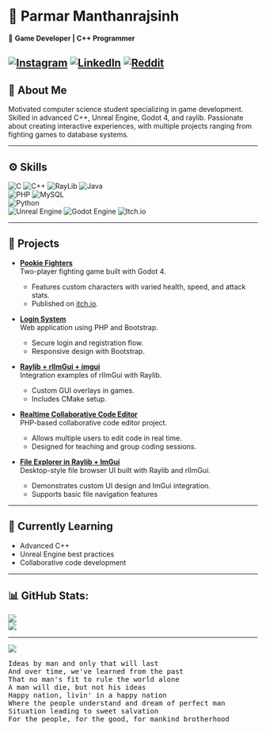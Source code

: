 # 👋 Parmar Manthanrajsinh

🎯 **Game Developer | C++ Programmer**

[![Instagram](https://img.shields.io/badge/Instagram-%23E4405F.svg?logo=Instagram&logoColor=white)](https://instagram.com/manthanrajsinhparmar) [![LinkedIn](https://img.shields.io/badge/LinkedIn-%230077B5.svg?logo=linkedin&logoColor=white)](https://www.linkedin.com/in/manthanrajsinh-parmar-1b4637275?utm_source=share&utm_campaign=share_via&utm_content=profile&utm_medium=android_app) [![Reddit](https://img.shields.io/badge/Reddit-%23FF4500.svg?logo=Reddit&logoColor=white)](https://www.reddit.com/u/Far-Swimmer8619/)
---

## 🧭 About Me
Motivated computer science student specializing in game development. Skilled in advanced C++, Unreal Engine, Godot 4, and raylib. Passionate about creating interactive experiences, with multiple projects ranging from fighting games to database systems.

---

## ⚙️ Skills
![C](https://img.shields.io/badge/c-%2300599C.svg?style=for-the-badge&logo=c&logoColor=white)
![C++](https://img.shields.io/badge/c++-%2300599C.svg?style=for-the-badge&logo=c%2B%2B&logoColor=white)
![RayLib](https://img.shields.io/badge/RAYLIB-FFFFFF.svg?style=for-the-badge&logo=raylib&logoColor=black) 
![Java](https://img.shields.io/badge/java-%23ED8B00.svg?style=for-the-badge&logo=openjdk&logoColor=white) <br>
![PHP](https://img.shields.io/badge/php-%23777BB4.svg?style=for-the-badge&logo=php&logoColor=white)
![MySQL](https://img.shields.io/badge/mysql-4479A1.svg?style=for-the-badge&logo=mysql&logoColor=white) <br>
![Python](https://img.shields.io/badge/python-3670A0?style=for-the-badge&logo=python&logoColor=ffdd54) <br>
![Unreal Engine](https://img.shields.io/badge/unrealengine-%23313131.svg?style=for-the-badge&logo=unrealengine&logoColor=white)
![Godot Engine](https://img.shields.io/badge/GODOT-%23FFFFFF.svg?style=for-the-badge&logo=godot-engine)
![Itch.io](https://img.shields.io/badge/Itch-%23FF0B34.svg?style=for-the-badge&logo=Itch.io&logoColor=white)

---

## 🚀 Projects
- **[Pookie Fighters](https://github.com/ParmarManthanrajsinh/Godot_4_game_Pookie_Fighters)**  
  Two-player fighting game built with Godot 4.  
  - Features custom characters with varied health, speed, and attack stats.  
  - Published on [itch.io](https://parmarmanthanrajsinh.itch.io/pookie-fighters).

- **[Login System](https://github.com/ParmarManthanrajsinh/LoginSystem)**  
  Web application using PHP and Bootstrap.  
  - Secure login and registration flow.  
  - Responsive design with Bootstrap.

- **[Raylib + rlImGui + imgui](https://github.com/ParmarManthanrajsinh/Cpp-GameProject-using-Raylib)**  
  Integration examples of rlImGui with Raylib.  
  - Custom GUI overlays in games.  
  - Includes CMake setup.

- **[Realtime Collaborative Code Editor](https://github.com/ParmarManthanrajsinh/RealtimeCollaborativeCodeEditor)**  
  PHP-based collaborative code editor project.  
  - Allows multiple users to edit code in real time.  
  - Designed for teaching and group coding sessions.

- **[File Explorer in Raylib + ImGui](https://github.com/ParmarManthanrajsinh/File-Explorer-in-Raylib-ImGui)**  
  Desktop-style file browser UI built with Raylib and rlImGui.  
  - Demonstrates custom UI design and ImGui integration.  
  - Supports basic file navigation features

---

## 🌱 Currently Learning
- Advanced C++
- Unreal Engine best practices
- Collaborative code development

---

## 📊 GitHub Stats:
![](https://github-readme-streak-stats.herokuapp.com/?user=ParmarManthanrajsinh&theme=dark&hide_border=false)<br>
![](https://github-readme-stats.vercel.app/api/top-langs/?username=ParmarManthanrajsinh&theme=dark&hide_border=false&include_all_commits=true&count_private=false&layout=compact)

---
[![](https://visitcount.itsvg.in/api?id=ParmarManthanrajsinh&icon=0&color=0)](https://visitcount.itsvg.in)

<pre>
Ideas by man and only that will last
And over time, we've learned from the past
That no man's fit to rule the world alone
A man will die, but not his ideas
Happy nation, livin' in a happy nation
Where the people understand and dream of perfect man
Situation leading to sweet salvation
For the people, for the good, for mankind brotherhood
</pre>
